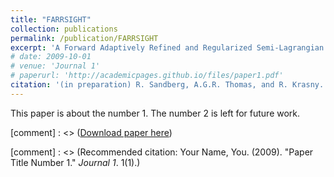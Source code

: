 ```yaml
---
title: "FARRSIGHT"
collection: publications
permalink: /publication/FARRSIGHT
excerpt: 'A Forward Adaptively Refined and Regularized Semi-Lagrangian Integral GPU- and Hierarchical Tree-code-accelerated method for the Vlasov-Poisson system.'
# date: 2009-10-01
# venue: 'Journal 1'
# paperurl: 'http://academicpages.github.io/files/paper1.pdf'
citation: '(in preparation) R. Sandberg, A.G.R. Thomas, and R. Krasny. . &quot;FARRSIGHT.&quot;.'
---
```

This paper is about the number 1. The number 2 is left for future work.

[comment] : <> ([Download paper here](http://academicpages.github.io/files/paper1.pdf))

[comment] : <> (Recommended citation: Your Name, You. (2009). "Paper Title Number 1." <i>Journal 1</i>. 1(1).)
